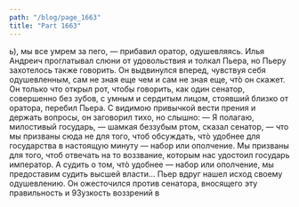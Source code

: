 ```yaml
---
path: "/blog/page_1663"
title: "Part 1663"
---
```


ь), мы все умрем за пего, — прибавил оратор, одушевляясь.
Илья Андреич проглатывал слюни от удовольствия и толкал Пьера, но Пьеру захотелось также говорить. Он выдвинулся вперед, чувствуя себя одушевленным, сам не зная еще чем и сам не зная еще, чтò он скажет. Он только что открыл рот, чтобы говорить, как один сенатор, совершенно без зубов, с умным и сердитым лицом, стоявший близко от оратора, перебил Пьера. С видимою привычкой вести прения и держать вопросы, он заговорил тихо, но слышно:
— Я полагаю, милостивый государь, — шамкая беззубым ртом, сказал сенатор, — что мы призваны сюда не для того, чтоб обсуждать, чтò удобнее для государства в настоящую минуту — набор или ополчение. Мы призваны для того, чтоб отвечать на то воззвание, которым нас удостоил государь император. А судить о том, чтò удобнее — набор или ополчение, мы предоставим судить высшей власти...
Пьер вдруг нашел исход своему одушевлению. Он ожесточился против сенатора, вносящего эту правильность и 93узкость воззрений в 
